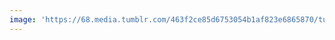 ```yaml
---
image: 'https://68.media.tumblr.com/463f2ce85d6753054b1af823e6865870/tumblr_njaykbmb7t1tbdx3so1_1280.jpg'
---
```

